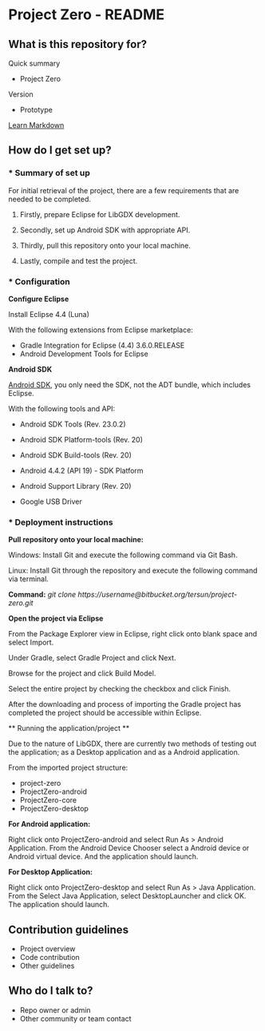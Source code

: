 # Project Zero - README #

## What is this repository for? ##

Quick summary

* Project Zero

Version

* Prototype

[Learn Markdown](https://bitbucket.org/tutorials/markdowndemo)

## How do I get set up? ##

### * Summary of set up ###

For initial retrieval of the project, there are a few requirements that are needed to be completed.

1. Firstly, prepare Eclipse for LibGDX development.

2. Secondly, set up Android SDK with appropriate API.

3. Thirdly, pull this repository onto your local machine.

4. Lastly, compile and test the project.



### * Configuration ###

**Configure Eclipse**

Install Eclipse 4.4 (Luna)

With the following extensions from Eclipse marketplace:

* Gradle Integration for Eclipse (4.4) 3.6.0.RELEASE
* Android Development Tools for Eclipse


**Android SDK**

[Android SDK](http://developer.android.com/sdk/installing/index.html), you only need the SDK, not the ADT bundle, which includes Eclipse. 

With the following tools and API:

* Android SDK Tools (Rev. 23.0.2)

* Android SDK Platform-tools (Rev. 20)

* Android SDK Build-tools (Rev. 20)

* Android 4.4.2 (API 19) - SDK Platform

* Android Support Library (Rev. 20)

* Google USB Driver

### * Deployment instructions ###

**Pull repository onto your local machine:**

Windows: Install Git and execute the following command via Git Bash.

Linux: Install Git through the repository and execute the following command via terminal.

**Command:** *git clone https://*username*@bitbucket.org/tersun/project-zero.git*

**Open the project via Eclipse**

From the Package Explorer view in Eclipse, right click onto blank space and select Import. 

Under Gradle, select Gradle Project and click Next.

Browse for the project and click Build Model.

Select the entire project by checking the checkbox and click Finish.

After the downloading and process of importing the Gradle project has completed the project should be accessible within Eclipse.

** Running the application/project **

Due to the nature of LibGDX, there are currently two methods of testing out the application; as a Desktop application and as a Android application.

From the imported project structure:

* project-zero
* ProjectZero-android
* ProjectZero-core
* ProjectZero-desktop

**For Android application:**

Right click onto ProjectZero-android and select Run As > Android Application. From the Android Device Chooser select a Android device or Android virtual device. And the application should launch.

**For Desktop Application:**

Right click onto ProjectZero-desktop and select Run As > Java Application. From the Select Java Application, select DesktopLauncher and click OK. The application should launch.

## Contribution guidelines ##

* Project overview
* Code contribution
* Other guidelines

## Who do I talk to? ##

* Repo owner or admin
* Other community or team contact